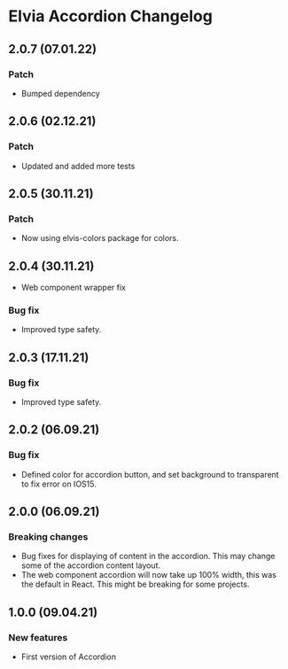 # Elvia Accordion Changelog

## 2.0.7 (07.01.22)

### Patch

- Bumped dependency

## 2.0.6 (02.12.21)

### Patch

- Updated and added more tests

## 2.0.5 (30.11.21)

### Patch

- Now using elvis-colors package for colors.

## 2.0.4 (30.11.21)

- Web component wrapper fix

### Bug fix

- Improved type safety.

## 2.0.3 (17.11.21)

### Bug fix

- Improved type safety.

## 2.0.2 (06.09.21)

### Bug fix

- Defined color for accordion button, and set background to transparent to fix error on IOS15.

## 2.0.0 (06.09.21)

### Breaking changes

- Bug fixes for displaying of content in the accordion. This may change some of the accordion content layout.
- The web component accordion will now take up 100% width, this was the default in React. This might be
  breaking for some projects.

## 1.0.0 (09.04.21)

### New features

- First version of Accordion
